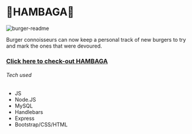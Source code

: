 
# 🍔HAMBAGA🍔

![burger-readme](https://cloud.githubusercontent.com/assets/19538076/22187060/bcb22ffc-e0b4-11e6-8c21-5b824b98e2f0.png)


Burger connoisseurs can now keep a personal track of new burgers to try and mark the ones that were devoured.

### [Click here to check-out HAMBAGA](hambaga.herokuapp.com)

###### Tech used
- JS
- Node.JS
- MySQL
- Handlebars
- Express
- Bootstrap/CSS/HTML
